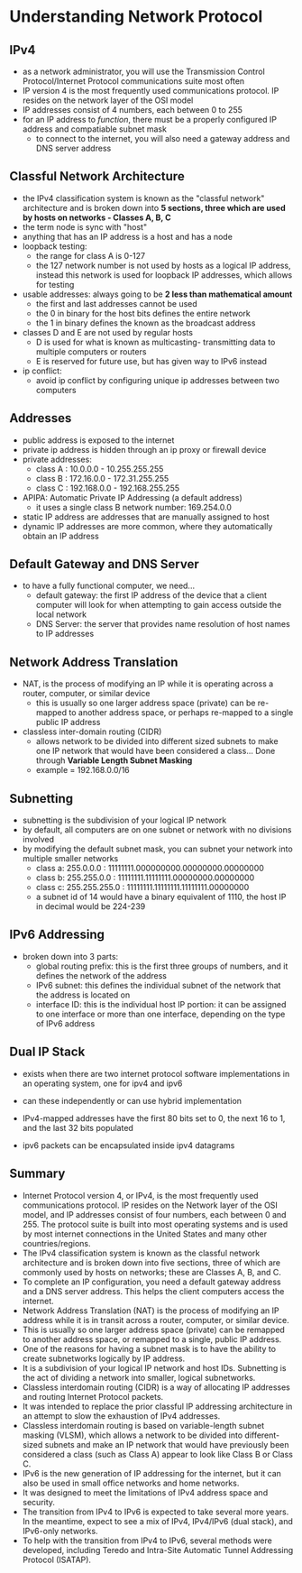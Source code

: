 # Understanding Network Protocol

## IPv4
- as a network administrator, you will use the Transmission Control Protocol/Internet Protocol communications suite most often
- IP version 4 is the most frequently used communications protocol. IP resides on the network layer of the OSI model
- IP addresses consist of 4 numbers, each between 0 to 255
- for an IP address to *function*, there must be a properly configured IP address and compatiable subnet mask
    - to connect to the internet, you will also need a gateway address and DNS server address

## Classful Network Architecture
- the IPv4 classification system is known as the "classful network" architecture and is broken down into **5 sections, three which are used by hosts on networks - Classes A, B, C**
- the term node is sync with "host"
- anything that has an IP address is a host and has a node
- loopback testing:
    - the range for class A is 0-127
    - the 127 network number is not used by hosts as a logical IP address, instead this network is used for loopback IP addresses, which allows for testing
- usable addresses: always going to be **2 less than mathematical amount**
    - the first and last addresses cannot be used
    - the 0 in binary for the host bits defines the entire network
    - the 1 in binary defines the known as the broadcast address
- classes D and E are not used by regular hosts
    - D is used for what is known as multicasting- transmitting data to multiple computers or routers
    - E is reserved for future use, but has given way to IPv6 instead
- ip conflict:
    - avoid ip conflict by configuring unique ip addresses between two computers

## Addresses
- public address is exposed to the internet
- private ip address is hidden through an ip proxy or firewall device
- private addresses:
    - class A : 10.0.0.0 - 10.255.255.255
    - class B : 172.16.0.0 - 172.31.255.255
    - class C : 192.168.0.0 - 192.168.255.255
- APIPA: Automatic Private IP Addressing (a default address)
    - it uses a single class B network number: 169.254.0.0
- static IP address are addresses that are manually assigned to host
- dynamic IP addresses are more common, where they automatically obtain an IP address
## Default Gateway and DNS Server
- to have a fully functional computer, we need...
    - default gateway: the first IP address of the device that a client computer will look for when attempting to gain access outside the local network
    - DNS Server: the server that provides name resolution of host names to IP addresses
## Network Address Translation
- NAT, is the process of modifying an IP while it is operating across a router, computer, or similar device
    - this is usually so one larger address space (private) can be re-mapped to another address space, or perhaps re-mapped to a single public IP address
- classless inter-domain routing (CIDR)
    - allows network to be divided into different sized subnets to make one IP network that would have been considered a class... Done through **Variable Length Subnet Masking**
    - example = 192.168.0.0/16
## Subnetting
- subnetting is the subdivision of your logical IP network
- by default, all computers are on one subnet or network with no divisions involved
- by modifying the default subnet mask, you can subnet your network into multiple smaller networks
    - class a: 255.0.0.0 : 11111111.000000000.00000000.00000000
    - class b: 255.255.0.0 : 11111111.11111111.00000000.00000000
    - class c: 255.255.255.0 : 11111111.11111111.11111111.00000000
    - a subnet id of 14 would have a binary equivalent of 1110, the host IP in decimal would be 224-239
## IPv6 Addressing
- broken down into 3 parts:
    - global routing prefix: this is the first three groups of numbers, and it defines the network of the address
    - IPv6 subnet: this defines the individual subnet of the network that the address is located on
    - interface ID: this is the individual host IP portion: it can be assigned to one interface or more than one interface, depending on the type of IPv6 address
## Dual IP Stack
- exists when there are two internet protocol software implementations in an operating system, one for ipv4 and ipv6
- can these independently or can use hybrid implementation

- IPv4-mapped addresses have the first 80 bits set to 0, the next 16 to 1, and the last 32 bits populated
- ipv6 packets can be encapsulated inside ipv4 datagrams

## Summary
- Internet Protocol version 4, or IPv4, is the most frequently used communications protocol. IP resides on the Network layer of the OSI model, and IP addresses consist of four numbers, each between 0 and 255. The protocol suite is built into most operating systems and is used by most internet connections in the United States and many other countries/regions. 
- The IPv4 classification system is known as the classful network architecture and is broken down into five sections, three of which are commonly used by hosts on networks; these are Classes A, B, and C. 
- To complete an IP configuration, you need a default gateway address and a DNS server address. This helps the client computers access the internet.
- Network Address Translation (NAT) is the process of modifying an IP address while it is in transit across a router, computer, or similar device. 
- This is usually so one larger address space (private) can be remapped to another address space, or remapped to a single, public IP address. 
- One of the reasons for having a subnet mask is to have the ability to create subnetworks logically by IP address.
- It is a subdivision of your logical IP network and host IDs. Subnetting is the act of dividing a network into smaller, logical subnetworks. 
- Classless interdomain routing (CIDR) is a way of allocating IP addresses and routing Internet Protocol packets. 
- It was intended to replace the prior classful IP addressing architecture in an attempt to slow the exhaustion of IPv4 addresses.
- Classless interdomain routing is based on variable-length subnet masking (VLSM), which allows a network to be divided into different-sized subnets and make an IP network that would have previously been considered a class (such as Class A) appear to look like Class B or Class C. 
- IPv6 is the new generation of IP addressing for the internet, but it can also be used in small office networks and home networks.
- It was designed to meet the limitations of IPv4 address space and security.
- The transition from IPv4 to IPv6 is expected to take several more years. In the meantime, expect to see a mix of IPv4, IPv4/IPv6 (dual stack), and IPv6-only networks. 
- To help with the transition from IPv4 to IPv6, several methods were developed, including Teredo and Intra-Site Automatic Tunnel Addressing Protocol (ISATAP).  